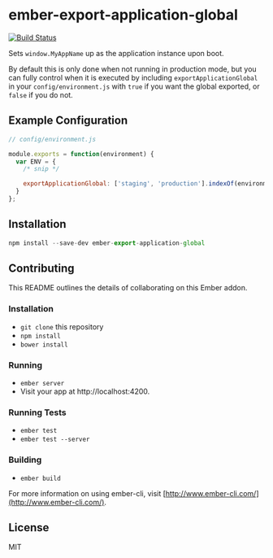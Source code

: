 # ember-export-application-global

[![Build Status](https://travis-ci.org/ember-cli/ember-export-application-global.svg?branch=master)](https://travis-ci.org/ember-cli/ember-export-application-global)

Sets `window.MyAppName` up as the application instance upon boot.

By default this is only done when not running in production mode, but you can fully
control when it is executed by including `exportApplicationGlobal` in your `config/environment.js`
with `true` if you want the global exported, or `false` if you do not.

## Example Configuration

```javascript
// config/environment.js

module.exports = function(environment) {
  var ENV = {
    /* snip */

    exportApplicationGlobal: ['staging', 'production'].indexOf(environment) === -1
  }
};
```

## Installation

```javascript
npm install --save-dev ember-export-application-global
```

## Contributing

This README outlines the details of collaborating on this Ember addon.

### Installation

* `git clone` this repository
* `npm install`
* `bower install`

### Running

* `ember server`
* Visit your app at http://localhost:4200.

### Running Tests

* `ember test`
* `ember test --server`

### Building

* `ember build`

For more information on using ember-cli, visit [http://www.ember-cli.com/](http://www.ember-cli.com/).

## License

MIT
